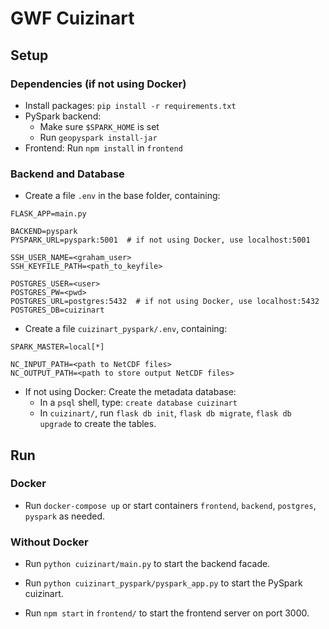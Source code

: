 
# GWF Cuizinart

## Setup

### Dependencies (if not using Docker)
- Install packages: `pip install -r requirements.txt`
- PySpark backend: 
  - Make sure `$SPARK_HOME` is set
  - Run `geopyspark install-jar`
- Frontend: Run `npm install` in `frontend`

### Backend and Database
- Create a file `.env` in the base folder, containing:
```
FLASK_APP=main.py

BACKEND=pyspark
PYSPARK_URL=pyspark:5001  # if not using Docker, use localhost:5001

SSH_USER_NAME=<graham_user>
SSH_KEYFILE_PATH=<path_to_keyfile>

POSTGRES_USER=<user>
POSTGRES_PW=<pwd>
POSTGRES_URL=postgres:5432  # if not using Docker, use localhost:5432
POSTGRES_DB=cuizinart
```

- Create a file `cuizinart_pyspark/.env`, containing:
```
SPARK_MASTER=local[*]

NC_INPUT_PATH=<path to NetCDF files>
NC_OUTPUT_PATH=<path to store output NetCDF files>
```

- If not using Docker: Create the metadata database:
  - In a `psql` shell, type: `create database cuizinart`
  - In `cuizinart/`, run `flask db init`, `flask db migrate`, `flask db upgrade` to create the tables.

## Run

### Docker
- Run `docker-compose up` or start containers `frontend`, `backend`, `postgres`, `pyspark` as needed.

### Without Docker
- Run `python cuizinart/main.py` to start the backend facade.

- Run `python cuizinart_pyspark/pyspark_app.py` to start the PySpark cuizinart.

- Run `npm start` in `frontend/` to start the frontend server on port 3000.

